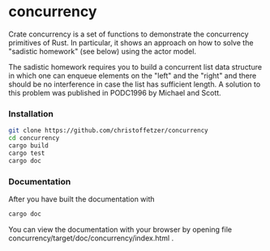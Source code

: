 concurrency
===========

Crate concurrency is a set of functions to demonstrate the concurrency
primitives of Rust. In particular, it shows an approach on how to solve
the "sadistic homework" (see below) using the actor model.

The sadistic homework requires you to build a concurrent list data structure
in which one can enqueue elements on the "left" and the "right" and there
should be no interference in case the list has sufficient length. A 
solution to this problem was published in PODC1996 by Michael and Scott.  


### Installation

```sh
git clone https://github.com/christoffetzer/concurrency
cd concurrency
cargo build
cargo test
cargo doc
```

### Documentation

After you have built the documentation with

```sh
cargo doc
```

You can view the documentation with your browser by opening
file concurrency/target/doc/concurrency/index.html .





